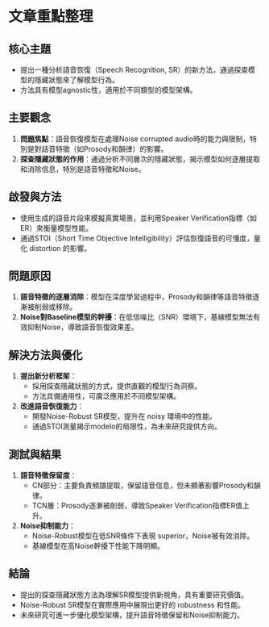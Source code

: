 # 文章重點整理

## 核心主題
- 提出一種分析語音恢復（Speech Recognition, SR）的新方法，通過探查模型的隱藏狀態來了解模型行為。
- 方法具有模型agnostic性，適用於不同類型的模型架構。

## 主要觀念
1. **問題焦點**：語音恢復模型在處理Noise corrupted audio時的能力與限制，特別是對話音特徵（如Prosody和韻律）的影響。
2. **探查隱藏狀態的作用**：通過分析不同層次的隱藏狀態，揭示模型如何逐層提取和消除信息，特別是語音特徵和Noise。

## 啟發與方法
- 使用生成的語音片段來模擬真實場景，並利用Speaker Verification指標（如ER）來衡量模型性能。
- 通過STOI（Short Time Objective Intelligibility）評估恢復語音的可懂度，量化 distortion 的影響。

## 問題原因
1. **語音特徵的逐層消除**：模型在深度學習過程中，Prosody和韻律等語音特徵逐漸被削弱或移除。
2. **Noise對Baseline模型的幹擾**：在低信噪比（SNR）環境下，基線模型無法有效抑制Noise，導致語音恢復效果差。

## 解決方法與優化
1. **提出新分析框架**：
   - 採用探查隱藏狀態的方式，提供直觀的模型行為洞察。
   - 方法具備通用性，可廣泛應用於不同模型架構。
2. **改進語音恢復能力**：
   - 開發Noise-Robust SR模型，提升在 noisy 環境中的性能。
   - 通過STOI測量揭示modelo的局限性，為未來研究提供方向。

## 測試與結果
1. **語音特徵保留度**：
   - CN部分：主要負責頻譜提取，保留語音信息，但未顯著影響Prosody和韻律。
   - TCN層：Prosody逐漸被削弱，導致Speaker Verification指標ER值上升。
2. **Noise抑制能力**：
   - Noise-Robust模型在低SNR條件下表現 superior，Noise被有效消除。
   - 基線模型在高Noise幹擾下性能下降明顯。

## 結論
- 提出的探查隱藏狀態方法為理解SR模型提供新視角，具有重要研究價值。
- Noise-Robust SR模型在實際應用中展現出更好的 robustness 和性能。
- 未來研究可進一步優化模型架構，提升語音特徵保留和Noise抑制能力。